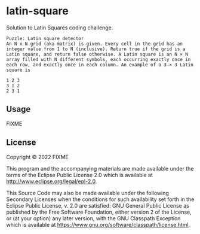 # latin-square

Solution to Latin Squares coding challenge.

```
Puzzle: Latin square detector
An N x N grid (aka matrix) is given. Every cell in the grid has an integer value from 1 to N (inclusive). Return true if the grid is a Latin square, and return false otherwise. A Latin square is an N × N array filled with N different symbols, each occurring exactly once in each row, and exactly once in each column. An example of a 3 × 3 Latin square is
 
1 2 3
3 1 2
2 3 1
```

## Usage

FIXME

## License

Copyright © 2022 FIXME

This program and the accompanying materials are made available under the
terms of the Eclipse Public License 2.0 which is available at
http://www.eclipse.org/legal/epl-2.0.

This Source Code may also be made available under the following Secondary
Licenses when the conditions for such availability set forth in the Eclipse
Public License, v. 2.0 are satisfied: GNU General Public License as published by
the Free Software Foundation, either version 2 of the License, or (at your
option) any later version, with the GNU Classpath Exception which is available
at https://www.gnu.org/software/classpath/license.html.
